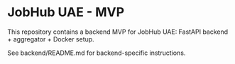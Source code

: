 # JobHub UAE - MVP
This repository contains a backend MVP for JobHub UAE: FastAPI backend + aggregator + Docker setup.

See backend/README.md for backend-specific instructions.
